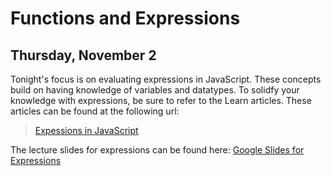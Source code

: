# Functions and Expressions
## Thursday, November 2

Tonight's focus is on evaluating expressions in JavaScript. These concepts build on having knowledge of
variables and datatypes. To solidfy your knowledge with expressions, be sure to refer to the Learn articles. These articles 
can be found at the following url:
> [Expessions in JavaScript](https://learn.galvanize.com/cohorts/336/units/3955)

The lecture slides for expressions can be found here:
[Google Slides for Expressions](https://docs.google.com/presentation/d/1bKZMpml47EEMQ0aKX2DQefDTOrFP7cerP0ls5h0oBys/edit?usp=sharing)

